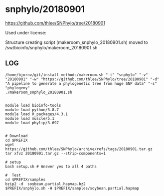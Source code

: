 snphylo/20180901
========================

<https://github.com/thlee/SNPhylo/tree/20180901>

Used under license:



Structure creating script (makeroom_snphylo_20180901.sh) moved to /sw/bioinfo/snphylo/makeroom_20180901.sh

LOG
---

    /home/bjornv/git/install-methods/makeroom.sh "-t" "snphylo" "-v" "20180901" "-w" "https://github.com/thlee/SNPhylo/tree/20180901" "-d" "A pipeline to generate a phylogenetic tree from huge SNP data" "-s" "phylogeny"
    ./makeroom_snphylo_20180901.sh
    
    
    module load bioinfo-tools
    module load python/3.8.7
    module load R_packages/4.3.1
    module load muscle/5.1
    module load phylip/3.697


    # Download
    cd $PREFIX
    wget https://github.com/thlee/SNPhylo/archive/refs/tags/20180901.tar.gz
    tar xfvz 20180901.tar.gz --strip-components=1

    # setup
    bash setup.sh # Answer yes to all 4 paths

    #  Test
    cd $PREFIX/samples
    bzip2 -d  soybean.partial.hapmap.bz2
    $PREFIX/snphylo.sh -H $PREFIX/samples/soybean.partial.hapmap

